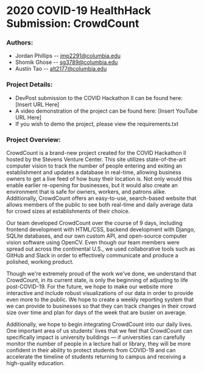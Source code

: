 # 2020 COVID-19 HealthHack Submission: CrowdCount

### Authors: 
- Jordan Phillips -- jmp2291@columbia.edu
- Shomik Ghose -- sg3789@columbia.edu
- Austin Tao -- alt2177@columbia.edu

### Project Details:
- DevPost submission to the COVID Hackathon II can be found here: [Insert URL Here]
- A video demonstration of the project can be found here: [Insert YouTube URL Here]
- If you wish to demo the project, please view the requirements.txt

### Project Overview:
CrowdCount is a brand-new project created for the COVID Hackathon II hosted by the Stevens 
Venture Center. This site utilizes state-of-the-art computer vision to track the number of
people entering and exiting an establishment and updates a database in real-time, allowing business 
owners to get a live feed of how busy their location is. Not only would this enable earlier 
re-opening for businesses, but it would also create an environment that is safe for owners,
workers, and patrons alike. Additionally, CrowdCount offers an easy-to-use, search-based 
website that allows members of the public to see both real-time and daily average data for
crowd sizes at establishments of their choice. 

Our team developed CrowdCount over the course of 9 days, including frontend development with HTML/CSS, backend development with Django, SQLite databases, and our own custom API, and open-source computer vision software using OpenCV. Even though our team members were spread out across the continental U.S., we used collaborative tools such as GitHub and Slack in order to effectively communicate and produce a polished, working product.

Though we're extremely proud of the work we've done, we understand that CrowdCount, in its current state, is only the beginning of adjusting to life post-COVID-19. For the future, we hope to make our website more interactive and include robust visualizations of our data in order to provide even more to the public. We hope to create a weekly reporting system that we can provide to businesses so that they can track changes in their crowd size over time and plan for days of the week that are busier on average. 

Additionally, we hope to begin integrating CrowdCount into our daily lives. One important area of us students’ lives that we feel that CrowdCount can specifically impact is university buildings — if universities can carefully monitor the number of people in a lecture hall or library, they will be more confident in their ability to protect students from COVID-19 and can accelerate the timeline of students returning to campus and receiving a high-quality education.



